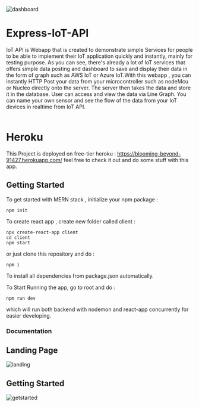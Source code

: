![dashboard](https://user-images.githubusercontent.com/47879766/87785840-19e55980-c863-11ea-8e5b-7d0b65691c35.png)
# Express-IoT-API
IoT API is Webapp that is created to demonstrate simple Services for people to be able to implement their IoT application quickly and instantly,    mainly for testing purpose.
As you can see, there's already a lot of IoT services that offers simple data posting and dashboard to save and display their data in the form of graph such as AWS IoT or Azure IoT.With this webapp , you can instantly HTTP Post your data from your microcontroller such as nodeMcu or Nucleo directly onto the server. The server then takes the data and store it in the database. User can access and view the data via Line Graph. You can name your own sensor and see the flow of the data from your IoT devices in realtime from IoT API.<br><br>

# Heroku
This Project is deployed on free-tier heroku :
https://blooming-beyond-91427.herokuapp.com/
feel free to check it out and do some stuff with this app.
## Getting Started

To get started with MERN stack , initialize your npm package :
```
npm init
```
To create react app , create new folder called client :
```
npx create-react-app client
cd client
npm start
```
or just clone this repository and do :
```
npm i
```
To install all dependencies from package.json automatically.

To Start Running the app, go to root and do :
```
npm run dev
```
which will run both backend with nodemon and react-app concurrently for easier developing.

### Documentation
## Landing Page
![landing](https://user-images.githubusercontent.com/47879766/87786285-e0f9b480-c863-11ea-8134-4910199cc78b.png)
## Getting Started
![getstarted](https://user-images.githubusercontent.com/47879766/87786288-e1924b00-c863-11ea-99cb-61a2fbd4bb3c.png)
